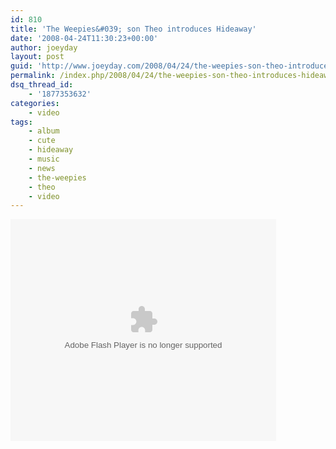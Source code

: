 ```yaml
---
id: 810
title: 'The Weepies&#039; son Theo introduces Hideaway'
date: '2008-04-24T11:30:23+00:00'
author: joeyday
layout: post
guid: 'http://www.joeyday.com/2008/04/24/the-weepies-son-theo-introduces-hideaway'
permalink: /index.php/2008/04/24/the-weepies-son-theo-introduces-hideaway/
dsq_thread_id:
    - '1877353632'
categories:
    - video
tags:
    - album
    - cute
    - hideaway
    - music
    - news
    - the-weepies
    - theo
    - video
---
```


<object data="http://www.ilike.com/swfs/v.swf" height="355" type="application/x-shockwave-flash" width="425"><param name="movie" value="http://www.ilike.com/swfs/v.swf"></param><param name="wmode" value="transparent"></param><param name="flashvars" value="artist=&autoPlay=0&baseUrl=http%3A%2F%2Fwww.ilike.com&autoPlayMore=1&mid=127458060&extendedFeed=1"></param><embed flashvars="artist=&autoPlay=0&baseUrl=http%3A%2F%2Fwww.ilike.com&autoPlayMore=1&mid=127458060&extendedFeed=1" height="355" src="http://www.ilike.com/swfs/v.swf" type="application/x-shockwave-flash" width="425" wmode="transparent"></embed></object>